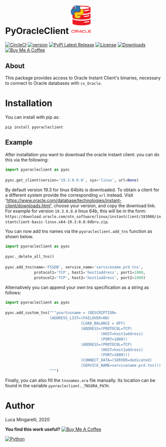 # PyOracleClient <img src="https://github.com/LucaMingarelli/PyOracleClient/raw/master/pyoracleclient/res/icon.png" width=" 70"/>


[![CircleCI](https://dl.circleci.com/status-badge/img/gh/LucaMingarelli/PyOracleClient/tree/master.svg?style=svg)](https://dl.circleci.com/status-badge/redirect/gh/LucaMingarelli/PyOracleClient/tree/master)
[![version](https://img.shields.io/badge/version-0.2.5-success.svg)](#)
[![PyPI Latest Release](https://img.shields.io/pypi/v/PyOracleClient.svg)](https://pypi.org/project/PyOracleClient/)
[![License](https://img.shields.io/pypi/l/PyOracleClient.svg)](https://github.com/LucaMingarelli/PyOracleClient/blob/master/LICENSE.txt)
[![Downloads](https://static.pepy.tech/personalized-badge/pyoracleclient?period=total&units=international_system&left_color=grey&right_color=blue&left_text=Downloads)](https://pepy.tech/project/pyoracleclient)
<a href="https://www.buymeacoffee.com/lucamingarelli" target="_blank"><img src="https://cdn.buymeacoffee.com/buttons/v2/arial-yellow.png" alt="Buy Me A Coffee" style="height: 30px !important;width: 109px !important;" ></a>

## About

This package provides access to Oracle Instant Client's binaries, 
necessary to connect to Oracle databases with `cx_Oracle`.

# Installation
You can install with pip as:

`pip install pyoracleclient`

## Example


After installation you want to download the oracle instant client: you can do this via the following:
```python
import pyoracleclient as pyoc

pyoc.get_client(version='19.3.0.0.0', sys='linux', url=None)
```

By default version 19.3 for linux 64bits is downloaded. 
To obtain a client for a different system provide the corresponding `url` instead.
Visit 'https://www.oracle.com/database/technologies/instant-client/downloads.html',
choose your version, and copy the download link. 
For example for version `19.3.0.0.0` linux 64b, this will be in the form:
`https://download.oracle.com/otn_software/linux/instantclient/193000/instantclient-basic-linux.x64-19.3.0.0.0dbru.zip`.

You can now add tns names via the `pyoracleclient.add_tns` function as shown below.
```python
import pyoracleclient as pyoc

pyoc._delete_all_tns()

pyoc.add_tns(name='FSSDB', service_name='servicename.prd.tns',
             protocol1='TCP', host1='host1address', port1=1000,
             protocol2='TCP', host2='host1address', port2=1000)
```
Alternatively you can append your own tns specification as a string as follows:
```python
import pyoracleclient as pyoc

pyoc.add_custom_tns("""yourtnsname = (DESCRIPTION=
                    (ADDRESS_LIST=(FAILOVER=ON)
                                  (LOAD_BALANCE = OFF)
                                  (ADDRESS=(PROTOCOL=TCP)
                                           (HOST=host1address)
                                           (PORT=1000))
                                  (ADDRESS=(PROTOCOL=TCP)
                                           (HOST=host1address)
                                           (PORT=1000)))
                                  (CONNECT_DATA=(SERVER=dedicated)
                                  (SERVICE_NAME=servicename.prd.tns)))
                    """)
```


Finally, you can also fill the `tnsnames.ora` file manually. 
Its location can be found in the variable `pyoracleclient._TNSORA_PATH`.

# Author
Luca Mingarelli, 2020

**You find this work useful?** <a href="https://www.buymeacoffee.com/lucamingarelli" target="_blank"><img src="https://cdn.buymeacoffee.com/buttons/v2/arial-yellow.png" alt="Buy Me A Coffee" style="height: 30px !important;width: 109px !important;" ></a>

[![Python](https://img.shields.io/static/v1?label=made%20with&message=Python&color=blue&style=for-the-badge&logo=Python&logoColor=white)](#)


